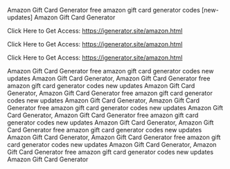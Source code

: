 Amazon Gift Card Generator free amazon gift card generator codes [new-updates] Amazon Gift Card Generator

Click Here to Get Access: https://igenerator.site/amazon.html

Click Here to Get Access: https://igenerator.site/amazon.html

Click Here to Get Access: https://igenerator.site/amazon.html

Amazon Gift Card Generator free amazon gift card generator codes new updates Amazon Gift Card Generator, Amazon Gift Card Generator free amazon gift card generator codes new updates Amazon Gift Card Generator, Amazon Gift Card Generator free amazon gift card generator codes new updates Amazon Gift Card Generator, Amazon Gift Card Generator free amazon gift card generator codes new updates Amazon Gift Card Generator, Amazon Gift Card Generator free amazon gift card generator codes new updates Amazon Gift Card Generator, Amazon Gift Card Generator free amazon gift card generator codes new updates Amazon Gift Card Generator, Amazon Gift Card Generator free amazon gift card generator codes new updates Amazon Gift Card Generator, Amazon Gift Card Generator free amazon gift card generator codes new updates Amazon Gift Card Generator
